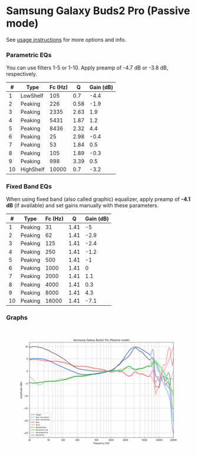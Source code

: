 # Samsung Galaxy Buds2 Pro (Passive mode)
See [usage instructions](https://github.com/jaakkopasanen/AutoEq#usage) for more options and info.

### Parametric EQs
You can use filters 1-5 or 1-10. Apply preamp of -4.7 dB or -3.8 dB, respectively.

|   # | Type      |   Fc (Hz) |    Q |   Gain (dB) |
|-----|-----------|-----------|------|-------------|
|   1 | LowShelf  |       105 | 0.7  |        -4.4 |
|   2 | Peaking   |       226 | 0.58 |        -1.9 |
|   3 | Peaking   |      2335 | 2.63 |         1.9 |
|   4 | Peaking   |      5431 | 1.87 |         1.2 |
|   5 | Peaking   |      8436 | 2.32 |         4.4 |
|   6 | Peaking   |        25 | 2.98 |        -0.4 |
|   7 | Peaking   |        53 | 1.84 |         0.5 |
|   8 | Peaking   |       105 | 1.89 |        -0.3 |
|   9 | Peaking   |       998 | 3.39 |         0.5 |
|  10 | HighShelf |     10000 | 0.7  |        -3.2 |

### Fixed Band EQs
When using fixed band (also called graphic) equalizer, apply preamp of **-4.1 dB** (if available) and set gains manually with these parameters.

|   # | Type    |   Fc (Hz) |    Q |   Gain (dB) |
|-----|---------|-----------|------|-------------|
|   1 | Peaking |        31 | 1.41 |        -5   |
|   2 | Peaking |        62 | 1.41 |        -2.9 |
|   3 | Peaking |       125 | 1.41 |        -2.4 |
|   4 | Peaking |       250 | 1.41 |        -1.2 |
|   5 | Peaking |       500 | 1.41 |        -1   |
|   6 | Peaking |      1000 | 1.41 |         0   |
|   7 | Peaking |      2000 | 1.41 |         1.1 |
|   8 | Peaking |      4000 | 1.41 |         0.3 |
|   9 | Peaking |      8000 | 1.41 |         4.3 |
|  10 | Peaking |     16000 | 1.41 |        -7.1 |

### Graphs
![](./Samsung%20Galaxy%20Buds2%20Pro%20(Passive%20mode).png)
